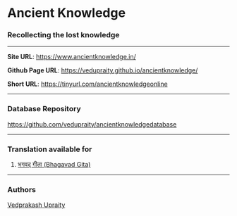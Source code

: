 
# Ancient Knowledge

### Recollecting the lost knowledge

---

**Site URL**: https://www.ancientknowledge.in/

**Github Page URL**: https://vedupraity.github.io/ancientknowledge/

**Short URL**: https://tinyurl.com/ancientknowledgeonline

---

### Database Repository
https://github.com/vedupraity/ancientknowledgedatabase

---

### Translation available for

1. [भगवद् गीता (Bhagavad Gita)](https://www.ancientknowledge.in/bhagavad_gita/)

---

### Authors

[Vedprakash Upraity](https://github.com/vedupraity)
